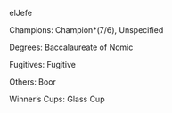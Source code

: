 elJefe

Champions: Champion*(7/6), Unspecified

Degrees: Baccalaureate of Nomic

Fugitives: Fugitive

Others: Boor

Winner’s Cups: Glass Cup


